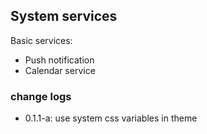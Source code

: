 ## System services


Basic services:
- Push notification
- Calendar service

### change logs
- 0.1.1-a: use system css variables in theme